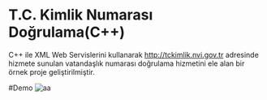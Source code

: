 # T.C. Kimlik Numarası Doğrulama(C++)
C++ ile XML Web Servislerini kullanarak http://tckimlik.nvi.gov.tr adresinde hizmete sunulan vatandaşlık numarası doğrulama hizmetini ele alan bir örnek proje geliştirilmiştir.

#Demo
![aa](https://user-images.githubusercontent.com/13999740/50730044-1133a380-1155-11e9-9f2d-f4d1f72cf828.gif)

